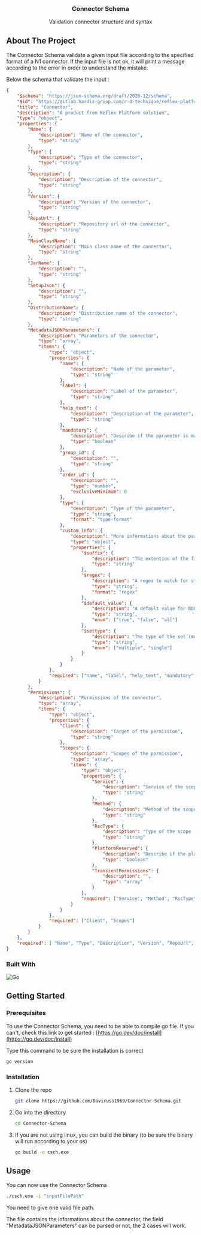 <!-- PROJECT LOGO -->
<br />
<div align="center">
  <h3 align="center">Connector Schema</h3>

  <p align="center">
    Validation connector structure and syntax
  </p>
</div>

<!-- ABOUT THE PROJECT -->
## About The Project

The Connector Schema validate a given input file according to the specified format of a N1 connector. If the input file is not ok, it will print a message according to the error in order to understand the mistake.

Below the schema that validate the input :

```json
{
    "$schema": "https://json-schema.org/draft/2020-12/schema",
    "$id": "https://gitlab.hardis-group.com/r-d-technique/reflex-platform/deployment/platform-setup/-/raw/develop/100.upgrade-release/connectors/connector-RFX-latest.json?ref_type=heads",
    "title": "Connector",
    "description": "A product from Reflex Platform solution",
    "type": "object",
    "properties": {
        "Name": {
            "description": "Name of the connector",
            "type": "string"
        },
        "Type": {
            "description": "Type of the connector",
            "type": "string"
        },
        "Description": {
            "description": "Description of the connector",
            "type": "string"
        },
        "Version": {
            "description": "Version of the connector",
            "type": "string"
        },
        "RepoUrl": {
            "description": "Repository url of the connector",
            "type": "string"
        },
        "MainClassName": {
            "description": "Main class name of the connector",
            "type": "string"
        },
        "JarName": {
            "description": "",
            "type": "string"
        },
        "SetupJson": {
            "description": "",
            "type": "string"
        },
        "DistributionName": {
            "description": "Distribution name of the connector",
            "type": "string"
        },
        "MetadataJSONParameters": {
            "description": "Parameters of the connector",
            "type": "array",
            "items": {
                "type": "object",
                "properties": {
                    "name": {
                        "description": "Name of the parameter",
                        "type": "string"
                    },
                    "label": {
                        "description": "Label of the parameter",
                        "type": "string"
                    },
                    "help_text": {
                        "description": "Description of the parameter",
                        "type": "string"
                    },
                    "mandatory": {
                        "description": "Describe if the parameter is mandatory",
                        "type": "boolean"
                    },
                    "group_id": {
                        "description": "",
                        "type": "string"
                    },
                    "order_id": {
                        "description": "",
                        "type": "number",
                        "exclusiveMinimum": 0
                    },
                    "type": {
                        "description": "Type of the parameter",
                        "type": "string",
                        "format": "type-format"
                    },
                    "custom_info": {
                        "description": "More informations about the parameter",
                        "type": "object",
                        "properties": {
                            "$suffix": {
                                "description": "The extention of the file for FILE format",
                                "type": "string"
                            },
                            "$regex": {
                                "description": "A regex to match for string format",
                                "type": "string",
                                "format": "regex"
                            },
                            "$default_value": {
                                "description": "A default value for BOOLEAN or SET formats",
                                "type": "string",
                                "enum": ["true", "false", "all"]
                            },
                            "$settype": {
                                "description": "The type of the set (multiple or single)",
                                "type": "string",
                                "enum": ["multiple", "single"]
                            }
                        }
                    }
                },
                "required": ["name", "label", "help_text", "mandatory", "group_id", "order_id", "type"]
            }
        },
        "Permissions": {
            "description": "Permissions of the connector",
            "type": "array",
            "items": {
                "type": "object",
                "properties": {
                    "Client": {
                        "description": "Target of the permission",
                        "type": "string"
                    },
                    "Scopes": {
                        "description": "Scopes of the permission",
                        "type": "array",
                        "items": {
                            "type": "object",
                            "properties": {
                                "Service": {
                                    "description": "Service of the scope",
                                    "type": "string"
                                },
                                "Method": {
                                    "description": "Method of the scope",
                                    "type": "string"
                                },
                                "RscType": {
                                    "description": "Type of the scope (projet, orga, connection...)",
                                    "type": "string"
                                },
                                "PlatformReserved": {
                                    "description": "Describe if the platform is reserved",
                                    "type": "boolean"
                                },
                                "TransientPermissions": {
                                    "description": "",
                                    "type": "array"
                                }     
                            },
                            "required": ["Service", "Method", "RscType", "PlatformReserved", "TransientPermissions"]
                        }
                    }
                },
                "required": ["Client", "Scopes"]
            }
        }
    },
    "required": [ "Name", "Type", "Description", "Version", "RepoUrl", "MainClassName", "JarName", "SetupJson", "DistributionName", "MetadataJSONParameters"]
}
```

### Built With
![Go](https://img.shields.io/badge/go-%2300ADD8.svg?style=for-the-badge&logo=go&logoColor=white)


<!-- GETTING STARTED -->
## Getting Started
### Prerequisites

To use the Connector Schema, you need to be able to compile go file. If you can't, check this link to get started : [https://go.dev/doc/install](https://go.dev/doc/install)

Type this command to be sure the installation is correct
  ```sh
  go version
  ```

### Installation


1. Clone the repo
   ```sh
   git clone https://github.com/Daviruss1969/Connector-Schema.git
   ```
2. Go into the directory
    ```sh 
    cd Connector-Schema
    ```
3. If you are not using linux, you can build the binary (to be sure the binary will run according to your os)
   ```sh
   go build -o csch.exe
   ```


<!-- USAGE EXAMPLES -->
## Usage

You can now use the Connector Schema 
```sh
./csch.exe -i "inputFilePath"
```

You need to give one valid file path.

The file contains the informations about the connector, the field "MetadataJSONParameters" can be parsed or not, the 2 cases will work.